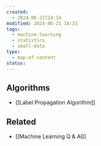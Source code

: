 ```yaml
---
created:
  - 2024-06-21T14:14
modified: 2024-06-21 14:21
tags:
  - machine-learning
  - statistics
  - small-data
type:
  - map-of-content
status: 
---
```

## Algorithms
* [[Label Propagation Algorithm]]
## Related
* [[Machine Learning Q & AI]]
